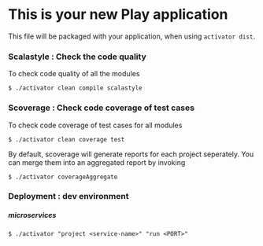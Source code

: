 This is your new Play application
=================================

This file will be packaged with your application, when using `activator dist`.

### Scalastyle : Check the code quality

To check code quality of all the modules
```
$ ./activator clean compile scalastyle
```

### Scoverage : Check code coverage of test cases

To check code coverage of test cases for all modules
```
$ ./activator clean coverage test
```
By default, scoverage will generate reports for each project seperately. You can merge them into an aggregated report by invoking
```
$ ./activator coverageAggregate
```

### Deployment : dev environment

##### microservices
```
$ ./activator "project <service-name>" "run <PORT>"
```
